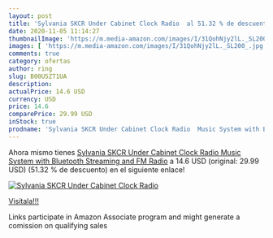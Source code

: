 ```yaml
---
layout: post
title: 'Sylvania SKCR Under Cabinet Clock Radio  al 51.32 % de descuento'
date: 2020-11-05 11:14:27
thumbnailImage: 'https://m.media-amazon.com/images/I/31QohNjy2lL._SL200_.jpg'
images: [ 'https://m.media-amazon.com/images/I/31QohNjy2lL._SL200_.jpg' ]
comments: true
category: ofertas
author: ring
slug: B00U5ZT1UA
description:
actualPrice: 14.6 USD
currency: USD
price: 14.6
comparePrice: 29.99 USD
inStock: true
prodname: 'Sylvania SKCR Under Cabinet Clock Radio  Music System with Bluetooth Streaming and FM Radio'
---
```


Ahora mismo tienes [Sylvania SKCR Under Cabinet Clock Radio  Music System with Bluetooth Streaming and FM Radio](https://www.amazon.com/dp/B00U5ZT1UA/?tag=tolees-20) a 14.6 USD (original: 29.99 USD) (51.32 %  de descuento) en el siguiente enlace!

[![Sylvania SKCR Under Cabinet Clock Radio ](https://m.media-amazon.com/images/I/31QohNjy2lL._SL200_.jpg)](https://www.amazon.com/dp/B00U5ZT1UA/?tag=tolees-20)

[Visítala!!!](https://www.amazon.com/dp/B00U5ZT1UA/?tag=tolees-20)

Links participate in Amazon Associate program and might generate a comission on qualifying sales
